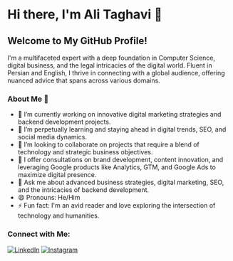 # Hi there, I'm Ali Taghavi 👋

## Welcome to My GitHub Profile!

I'm a multifaceted expert with a deep foundation in Computer Science, digital business, and the legal intricacies of the digital world. Fluent in Persian and English, I thrive in connecting with a global audience, offering nuanced advice that spans across various domains.

### About Me 🚀

- 🔭 I’m currently working on innovative digital marketing strategies and backend development projects.
- 🌱 I’m perpetually learning and staying ahead in digital trends, SEO, and social media dynamics.
- 👯 I’m looking to collaborate on projects that require a blend of technology and strategic business objectives.
- 🤔 I offer consultations on brand development, content innovation, and leveraging Google products like Analytics, GTM, and Google Ads to maximize digital presence.
- 💬 Ask me about advanced business strategies, digital marketing, SEO, and the intricacies of backend development.
- 😄 Pronouns: He/Him
- ⚡ Fun fact: I'm an avid reader and love exploring the intersection of technology and humanities.
### Connect with Me:

[![LinkedIn](https://img.shields.io/badge/LinkedIn-AliTaghavi-blue?style=flat-square&logo=linkedin)](https://www.linkedin.com/in/alii-taghaviii/)
[![Instagram](https://img.shields.io/badge/Instagram-AliTaghavi-e4405f?style=flat-square&logo=instagram)](https://www.instagram.com/alii_taghaviii/)
